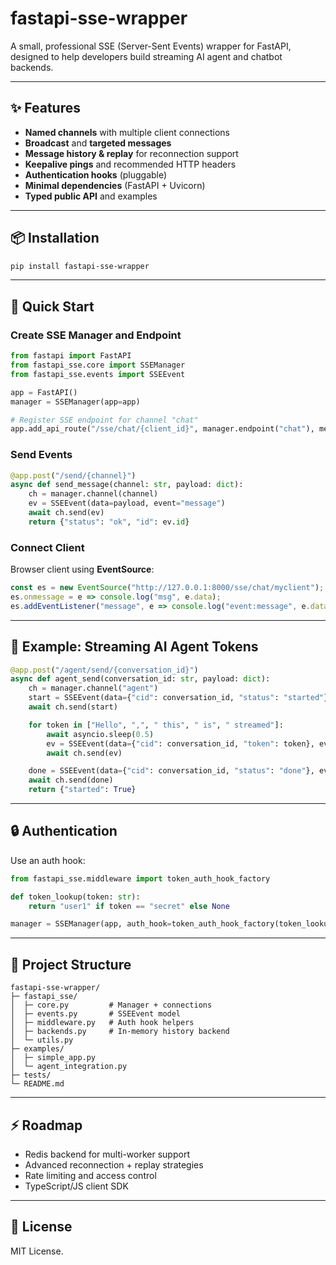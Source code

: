 # fastapi-sse-wrapper

A small, professional SSE (Server-Sent Events) wrapper for FastAPI, designed to help developers build streaming AI agent and chatbot backends.

---

## ✨ Features

* **Named channels** with multiple client connections
* **Broadcast** and **targeted messages**
* **Message history & replay** for reconnection support
* **Keepalive pings** and recommended HTTP headers
* **Authentication hooks** (pluggable)
* **Minimal dependencies** (FastAPI + Uvicorn)
* **Typed public API** and examples

---

## 📦 Installation

```bash
pip install fastapi-sse-wrapper
```

---

## 🚀 Quick Start

### Create SSE Manager and Endpoint

```python
from fastapi import FastAPI
from fastapi_sse.core import SSEManager
from fastapi_sse.events import SSEEvent

app = FastAPI()
manager = SSEManager(app=app)

# Register SSE endpoint for channel "chat"
app.add_api_route("/sse/chat/{client_id}", manager.endpoint("chat"), methods=["GET"])
```

### Send Events

```python
@app.post("/send/{channel}")
async def send_message(channel: str, payload: dict):
    ch = manager.channel(channel)
    ev = SSEEvent(data=payload, event="message")
    await ch.send(ev)
    return {"status": "ok", "id": ev.id}
```

### Connect Client

Browser client using **EventSource**:

```js
const es = new EventSource("http://127.0.0.1:8000/sse/chat/myclient");
es.onmessage = e => console.log("msg", e.data);
es.addEventListener("message", e => console.log("event:message", e.data));
```

---

## 🧠 Example: Streaming AI Agent Tokens

```python
@app.post("/agent/send/{conversation_id}")
async def agent_send(conversation_id: str, payload: dict):
    ch = manager.channel("agent")
    start = SSEEvent(data={"cid": conversation_id, "status": "started"}, event="agent.start")
    await ch.send(start)

    for token in ["Hello", ",", " this", " is", " streamed"]:
        await asyncio.sleep(0.5)
        ev = SSEEvent(data={"cid": conversation_id, "token": token}, event="agent.token")
        await ch.send(ev)

    done = SSEEvent(data={"cid": conversation_id, "status": "done"}, event="agent.done")
    await ch.send(done)
    return {"started": True}
```

---

## 🔒 Authentication

Use an auth hook:

```python
from fastapi_sse.middleware import token_auth_hook_factory

def token_lookup(token: str):
    return "user1" if token == "secret" else None

manager = SSEManager(app, auth_hook=token_auth_hook_factory(token_lookup))
```

---

## 📂 Project Structure

```
fastapi-sse-wrapper/
├─ fastapi_sse/
│  ├─ core.py         # Manager + connections
│  ├─ events.py       # SSEEvent model
│  ├─ middleware.py   # Auth hook helpers
│  ├─ backends.py     # In-memory history backend
│  └─ utils.py
├─ examples/
│  ├─ simple_app.py
│  └─ agent_integration.py
├─ tests/
└─ README.md
```

---

## ⚡ Roadmap

* Redis backend for multi-worker support
* Advanced reconnection + replay strategies
* Rate limiting and access control
* TypeScript/JS client SDK

---

## 📜 License

MIT License.







